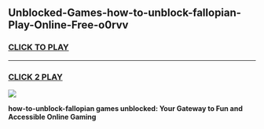 
## Unblocked-Games-how-to-unblock-fallopian-Play-Online-Free-o0rvv
<h3>
<a href="https://premium76.site?title=how-to-unblock-fallopian&ref=26A">CLICK TO PLAY</a></h3>
<hr>

<h3>
<a href="https://premium76.site?title=how-to-unblock-fallopian&ref=26A">CLICK 2 PLAY</a>
  
</h3>

<a href="https://premium76.site?title=how-to-unblock-fallopian&ref=26A"><img src="https://clearcache.store/games.png"></a>


**how-to-unblock-fallopian games unblocked: Your Gateway to Fun and Accessible Online Gaming**
